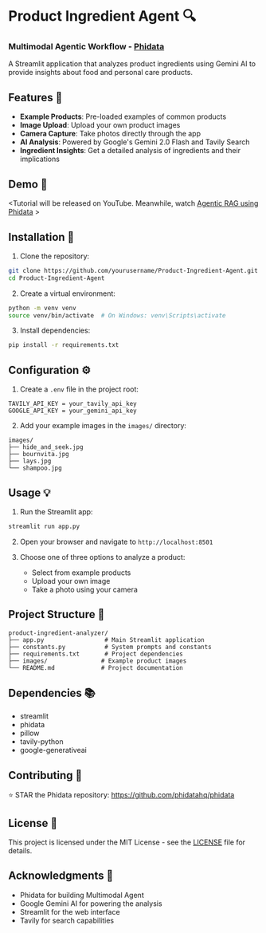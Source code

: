 # Product Ingredient Agent 🔍

### Multimodal Agentic Workflow - [Phidata](https://github.com/phidatahq/phidata/)

A Streamlit application that analyzes product ingredients using Gemini AI to provide insights about food and personal care products.

## Features 🌟

- **Example Products**: Pre-loaded examples of common products
- **Image Upload**: Upload your own product images
- **Camera Capture**: Take photos directly through the app
- **AI Analysis**: Powered by Google's Gemini 2.0 Flash and Tavily Search
- **Ingredient Insights**: Get a detailed analysis of ingredients and their implications

## Demo 🎥

<Tutorial will be released on YouTube. Meanwhile, watch [Agentic RAG using Phidata](https://www.youtube.com/watch?v=CDC3GOuJyZ0) >

## Installation 🚀

1. Clone the repository:
```bash
git clone https://github.com/yourusername/Product-Ingredient-Agent.git
cd Product-Ingredient-Agent
```

2. Create a virtual environment:
```bash
python -m venv venv
source venv/bin/activate  # On Windows: venv\Scripts\activate
```

3. Install dependencies:
```bash
pip install -r requirements.txt
```

## Configuration ⚙️

1. Create a `.env` file in the project root:
```env
TAVILY_API_KEY = your_tavily_api_key
GOOGLE_API_KEY = your_gemini_api_key 
```

2. Add your example images in the `images/` directory:
```
images/
├── hide_and_seek.jpg
├── bournvita.jpg
├── lays.jpg
└── shampoo.jpg
```

## Usage 💡

1. Run the Streamlit app:
```bash
streamlit run app.py
```

2. Open your browser and navigate to `http://localhost:8501`

3. Choose one of three options to analyze a product:
   - Select from example products
   - Upload your own image
   - Take a photo using your camera

## Project Structure 📁

```
product-ingredient-analyzer/
├── app.py                 # Main Streamlit application
├── constants.py           # System prompts and constants
├── requirements.txt       # Project dependencies
├── images/               # Example product images
└── README.md             # Project documentation
```

## Dependencies 📚

- streamlit
- phidata
- pillow
- tavily-python
- google-generativeai

## Contributing 🤝

⭐️ STAR the Phidata repository: https://github.com/phidatahq/phidata

## License 📄

This project is licensed under the MIT License - see the [LICENSE](LICENSE) file for details.

## Acknowledgments 👏

- Phidata for building Multimodal Agent
- Google Gemini AI for powering the analysis
- Streamlit for the web interface
- Tavily for search capabilities
